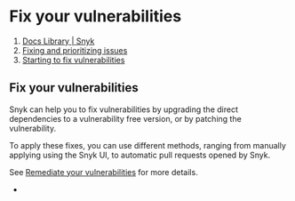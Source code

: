 # Fix your vulnerabilities

1.  [Docs Library \| Snyk](/hc/en-us)
2.  [Fixing and prioritizing issues](/hc/en-us/categories/360001328418-Fixing-and-prioritizing-issues)
3.  [Starting to fix vulnerabilities](/hc/en-us/sections/360001106758-Starting-to-fix-vulnerabilities)

##  Fix your vulnerabilities

Snyk can help you to fix vulnerabilities by upgrading the direct dependencies to a vulnerability free version, or by patching the vulnerability.

To apply these fixes, you can use different methods, ranging from manually applying using the Snyk UI, to automatic pull requests opened by Snyk.

See [Remediate your vulnerabilities](https://support.snyk.io/hc/en-us/articles/360006113798-Remediate-your-vulnerabilities) for more details.

* 
